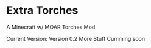 Extra Torches
============

A Minecraft w/ MOAR Torches Mod

Current Version: Version 0.2
More Stuff Cumming soon

